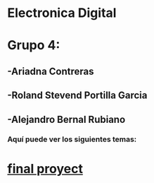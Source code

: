 # Electronica Digital

# Grupo 4:

## -Ariadna Contreras
## -Roland Stevend Portilla Garcia
## -Alejandro Bernal Rubiano

### Aquí puede ver los siguientes temas:

# [final proyect](/final-proyect) 
 

